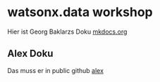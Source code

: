 # watsonx.data workshop

Hier ist Georg Baklarzs Doku [mkdocs.org](https://db2-dte-poc.github.io/wxddemo/)

## Alex Doku

Das muss er in public github [alex](https://pages.github.ibm.com/alexander/ibmas-watsonxdata/)